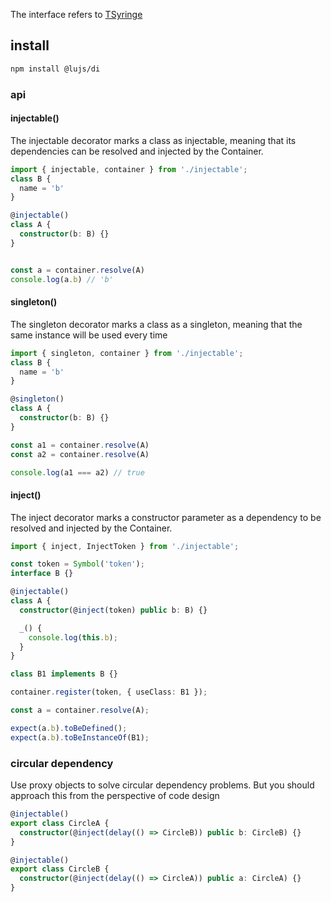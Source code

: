 The interface refers to [TSyringe](https://github.com/Microsoft/tsyringe)

## install
```bash
npm install @lujs/di
```

### api
#### injectable()
The injectable decorator marks a class as injectable, meaning that its dependencies can be resolved and injected by the Container.
```typescript
import { injectable, container } from './injectable';
class B {
  name = 'b'
}

@injectable()
class A {
  constructor(b: B) {}
}


const a = container.resolve(A)
console.log(a.b) // 'b'
```

#### singleton()
The singleton decorator marks a class as a singleton, meaning that the same instance will be used every time 
```typescript
import { singleton, container } from './injectable';
class B {
  name = 'b'
}

@singleton()
class A {
  constructor(b: B) {}
}

const a1 = container.resolve(A)
const a2 = container.resolve(A)

console.log(a1 === a2) // true
```
#### inject()
The inject decorator marks a constructor parameter as a dependency to be resolved and injected by the Container.
```typescript
import { inject, InjectToken } from './injectable';

const token = Symbol('token');
interface B {}

@injectable()
class A {
  constructor(@inject(token) public b: B) {}

  _() {
    console.log(this.b);
  }
}

class B1 implements B {}

container.register(token, { useClass: B1 });

const a = container.resolve(A);

expect(a.b).toBeDefined();
expect(a.b).toBeInstanceOf(B1);
```
### circular dependency
Use proxy objects to solve circular dependency problems. But you should approach this from the perspective of code design
```typescript
@injectable()
export class CircleA {
  constructor(@inject(delay(() => CircleB)) public b: CircleB) {}
}

@injectable()
export class CircleB {
  constructor(@inject(delay(() => CircleA)) public a: CircleA) {}
}
```